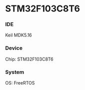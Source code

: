 # STM32F103C8T6

### IDE  
Keil MDK5.16    

### Device  
Chip: STM32F103C8T6

### System  
OS: FreeRTOS

